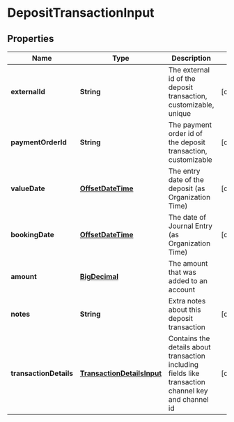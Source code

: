 
# DepositTransactionInput

## Properties
Name | Type | Description | Notes
------------ | ------------- | ------------- | -------------
**externalId** | **String** | The external id of the deposit transaction, customizable, unique |  [optional]
**paymentOrderId** | **String** | The payment order id of the deposit transaction, customizable |  [optional]
**valueDate** | [**OffsetDateTime**](OffsetDateTime.md) | The entry date of the deposit (as Organization Time) |  [optional]
**bookingDate** | [**OffsetDateTime**](OffsetDateTime.md) | The date of Journal Entry (as Organization Time) |  [optional]
**amount** | [**BigDecimal**](BigDecimal.md) | The amount that was added to an account | 
**notes** | **String** | Extra notes about this deposit transaction |  [optional]
**transactionDetails** | [**TransactionDetailsInput**](TransactionDetailsInput.md) | Contains the details about transaction including fields like transaction channel key and channel id |  [optional]



